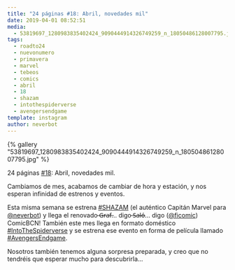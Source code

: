 ```yaml
---
title: "24 páginas #18: Abril, novedades mil"
date: 2019-04-01 08:52:51
media: 
  - 53819697_1280983835402424_9090444914326749259_n_18050486128007795.jpg
tags: 
  - roadto24
  - nuevonumero
  - primavera
  - marvel
  - tebeos
  - comics
  - abril
  - 18
  - shazam
  - intothespiderverse
  - avengersendgame
template: instagram
author: neverbot
---
```


{% gallery "53819697_1280983835402424_9090444914326749259_n_18050486128007795.jpg" %}

24 páginas [#18](/etiquetas/18): Abril, novedades mil.

Cambiamos de mes, acabamos de cambiar de hora y estación, y nos esperan infinidad de estrenos y eventos.

Esta misma semana se estrena [#SHAZAM](/etiquetas/shazam) (el auténtico Capitán Marvel para [@neverbot](https://instagram.com/neverbot)) y llega el renovado ̶G̶r̶a̶f̶... digo ̶S̶a̶l̶ó̶... digo ([@ficomic](https://instagram.com/ficomic)) ComicBCN!
También este mes llega en formato doméstico [#IntoTheSpiderverse](/etiquetas/intothespiderverse) y se estrena ese evento en forma de película llamado [#AvengersEndgame](/etiquetas/avengersendgame).

Nosotros también tenemos alguna sorpresa preparada, y creo que no tendréis que esperar mucho para descubrirla...
